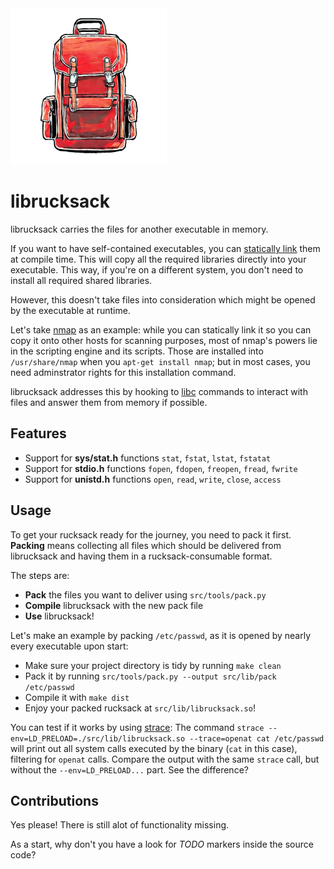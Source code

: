 <img alt="librucksack logo" src="rucksack.png" width="250px" height="250px">

# librucksack

librucksack carries the files for another executable in memory.

If you want to have self-contained executables, you can [statically link](https://en.wikipedia.org/wiki/Static_build) them at compile time.
This will copy all the required libraries directly into your executable. This way, if you're on a different system, you don't need to install all required shared libraries.

However, this doesn't take files into consideration which might be opened by the executable at runtime.

Let's take [nmap](https://nmap.org) as an example: while you can statically link it so you can copy it onto other hosts for scanning purposes, most of nmap's powers lie in the scripting engine and its scripts. Those are installed into `/usr/share/nmap` when you `apt-get install nmap`; but in most cases, you need adminstrator rights for this installation command.

librucksack addresses this by hooking to [libc](https://gnu.org/software/libc/) commands to interact with files and answer them from memory if possible. 

## Features

- Support for **sys/stat.h** functions `stat`, `fstat`, `lstat`, `fstatat`
- Support for **stdio.h** functions `fopen`, `fdopen`, `freopen`, `fread`, `fwrite`
- Support for **unistd.h** functions `open`, `read`, `write`, `close`, `access`

## Usage

To get your rucksack ready for the journey, you need to pack it first. **Packing** means collecting all files which should be delivered from librucksack and having them in a rucksack-consumable format.

The steps are:

- **Pack** the files you want to deliver using `src/tools/pack.py`
- **Compile** librucksack with the new pack file
- **Use** librucksack!

Let's make an example by packing `/etc/passwd`, as it is opened by nearly every executable upon start:

- Make sure your project directory is tidy by running `make clean`
- Pack it by running `src/tools/pack.py --output src/lib/pack /etc/passwd`
- Compile it with `make dist`
- Enjoy your packed rucksack at `src/lib/librucksack.so`!

You can test if it works by using [strace]():
The command `strace --env=LD_PRELOAD=./src/lib/librucksack.so --trace=openat cat /etc/passwd` will print out all system calls executed by the binary (`cat` in this case), filtering for `openat` calls. Compare the output with the same `strace` call, but without the `--env=LD_PRELOAD...` part. See the difference?

## Contributions

Yes please! There is still alot of functionality missing.

As a start, why don't you have a look for *TODO* markers inside the source code?
